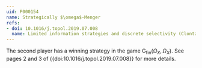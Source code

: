 ```yaml
---
uid: P000154
name: Strategically $\omega$-Menger
refs:
- doi: 10.1016/j.topol.2019.07.008
  name: Limited information strategies and discrete selectivity (Clontz & Holshouser)
---
```

The second player has a winning strategy in the game $\mathsf{G}_{\mathrm{fin}}(\Omega_X,\Omega_X)$. See pages 2 and 3 of {{doi:10.1016/j.topol.2019.07.008}} for more details.